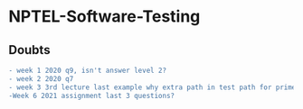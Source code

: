 # NPTEL-Software-Testing

## Doubts

```diff  
- week 1 2020 q9, isn't answer level 2?
- week 2 2020 q7 
- week 3 3rd lecture last example why extra path in test path for prime path coverage  
-Week 6 2021 assignment last 3 questions?  
```  
  
  

